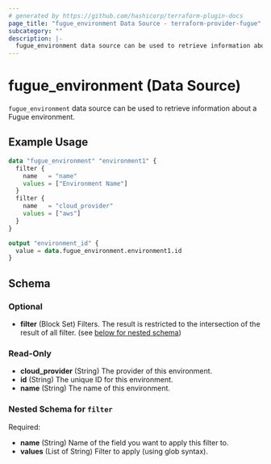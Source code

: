 ```yaml
---
# generated by https://github.com/hashicorp/terraform-plugin-docs
page_title: "fugue_environment Data Source - terraform-provider-fugue"
subcategory: ""
description: |-
  fugue_environment data source can be used to retrieve information about a Fugue environment.
---
```


# fugue_environment (Data Source)

`fugue_environment` data source can be used to retrieve information about a Fugue environment.

## Example Usage

```terraform
data "fugue_environment" "environment1" {
  filter {
    name   = "name"
    values = ["Environment Name"]
  }
  filter {
    name   = "cloud_provider"
    values = ["aws"]
  }
}

output "environment_id" {
  value = data.fugue_environment.environment1.id
}
```

<!-- schema generated by tfplugindocs -->
## Schema

### Optional

- **filter** (Block Set) Filters.  The result is restricted to the intersection of the result of all filter. (see [below for nested schema](#nestedblock--filter))

### Read-Only

- **cloud_provider** (String) The provider of this environment.
- **id** (String) The unique ID for this environment.
- **name** (String) The name of this environment.

<a id="nestedblock--filter"></a>
### Nested Schema for `filter`

Required:

- **name** (String) Name of the field you want to apply this filter to.
- **values** (List of String) Filter to apply (using glob syntax).


